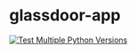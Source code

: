 # glassdoor-app

[![Test Multiple Python Versions](https://github.com/waseemabushagor/glassdoor-app/actions/workflows/main.yml/badge.svg)](https://github.com/waseemabushagor/glassdoor-app/actions/workflows/main.yml)
